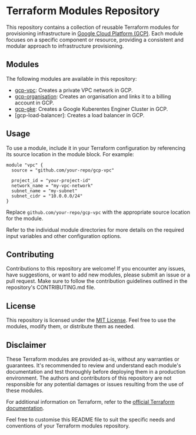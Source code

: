
# Terraform Modules Repository

This repository contains a collection of reusable Terraform modules for provisioning infrastructure in [Google Cloud Platform (GCP)](https://cloud.google.com/). Each module focuses on a specific component or resource, providing a consistent and modular approach to infrastructure provisioning.

## Modules

The following modules are available in this repository:

-   [gcp-vpc](): Creates a private VPC network in GCP.
-   [gcp-organisation](): Creates an organisation and links it to a billing account in GCP.
-   [gcp-gke](): Creates a Google Kuberentes Enginer Cluster in GCP.
-   [gcp-load-balancer]: Creates a load balancer in GCP.

## Usage

To use a module, include it in your Terraform configuration by referencing its source location in the module block. For example:

    module "vpc" {
      source = "github.com/your-repo/gcp-vpc"
    
      project_id = "your-project-id"
      network_name = "my-vpc-network"
      subnet_name = "my-subnet"
      subnet_cidr = "10.0.0.0/24"
    } 

Replace `github.com/your-repo/gcp-vpc` with the appropriate source location for the module.

Refer to the individual module directories for more details on the required input variables and other configuration options.

## Contributing

Contributions to this repository are welcome! If you encounter any issues, have suggestions, or want to add new modules, please submit an issue or a pull request. Make sure to follow the contribution guidelines outlined in the repository's CONTRIBUTING.md file.

## License

This repository is licensed under the [MIT License](). Feel free to use the modules, modify them, or distribute them as needed.

## Disclaimer

These Terraform modules are provided as-is, without any warranties or guarantees. It's recommended to review and understand each module's documentation and test thoroughly before deploying them in a production environment. The authors and contributors of this repository are not responsible for any potential damages or issues resulting from the use of these modules.

For additional information on Terraform, refer to the [official Terraform documentation](https://www.terraform.io/docs/index.html).

Feel free to customise this README file to suit the specific needs and conventions of your Terraform modules repository.